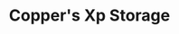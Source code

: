 ---
title: "Copper's Xp Storage"
description: "Simple server side mod to allow bottling xp into experience bottles"
hidden: false
link: "https://modrinth.com/mod/coppersxpstorage"
source: "https://github.com/copperdevs/CoppersXpStorage"
category: Minecraft
---